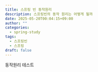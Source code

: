 ```yaml
---
title: 스프링 빈 동작원리
description: 스프링빈의 동작 원리는 어떻게 될까
date: 2025-05-20T00:04:15+09:00
author: ""
categories:
  - spring-study
tags:
  - 스프링빈
  - 스프링
draft: false
---
```

동작원리 테스트
